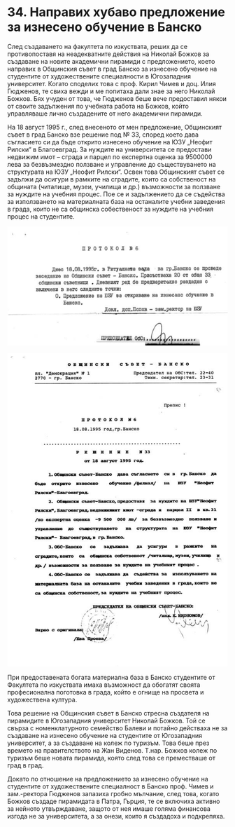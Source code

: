 # 34. Направих хубаво предложение за изнесено обучение в Банско

След създаването на факултета по изкуствата, реших да се противопоставя на
неадекватните действия на Николай Божков за създаване на новите академични
пирамиди с предложението, което направих в Общинския съвет в град Банско за
изнесено обучение на студентите от художествените специалности в Югозападния
университет. Когато споделих това с проф. Кирил Чимев и доц. Илия Гюдженов, те
свиха вежди и ме попитаха дали знае за него Николай Божков. Бях учуден от това,
че Гюдженов беше вече предоставил някои от своите задължения по учебната работа
на Божков, който управляваше лично създадените от него академични пирамиди.

На 18 август 1995 г., след внесеното от мен предложение, Общинският съвет в град
Банско взе решение под № 33, според което дава съгласието си да бъде открито
изнесено обучение на ЮЗУ „Неофит Рилски“ в Благоевград. За нуждите на
университета се предостави недвижим имот – сграда и парцел по експертна оценка
за 9500000 лева за безвъзмездно ползване и управление до съществуването на
структурата на ЮЗУ „Неофит Рилски“. Освен това Общинският съвет се задължи да
осигури в рамките на сградите, които са собственост на общината (читалище,
музеи, училища и др.) възможности за ползване за нуждите на учебния процес. Пое
се и задължението да се съдейства за използването на материалната база на
останалите учебни заведения в града, които не са общинска собественост за
нуждите на учебния процес на студентите.

![](media/c9807b642132c561d6dbb88c8c0e88f9.png)

![](media/cc9867f2649ceea3d66a7bb121a79923.jpg)

При предоставената богата материална база в Банско студентите от Факултета по
изкуствата имаха възможност да обогатят своята професионална поготовка в града,
който е огнище на просвета и художествена култура.

Това решение на Общинския съвет в Банско стресна създателя на пирамидите в
Югозападния университет Николай Божков. Той се свърза с номенклатурното
семейство Балеви и потайно действаха не за създаване на изнесено обучение на
студентите от Югозападния университет, а за създаване на колеж по туризъм. Това
беше през времето на правителството на Жан Виденов. Т.нар. Божков колеж по
туризъм беше новата пирамида, която след това се преместваше от град в град.

Докато по отношение на предложението за изнесено обучение на студентите от
художествените специалност в Банско проф. Чимев и зам.-ректора Гюдженов запазиха
гробно мълчание, след това, когато Божков създаде пирамидата в Патра, Гърция, те
се включиха активно за нейното утвърждаване, защото от нея имаше голяма
финансова изгода не за университета, а за онези, които я създадоха и подкрепяха.  


